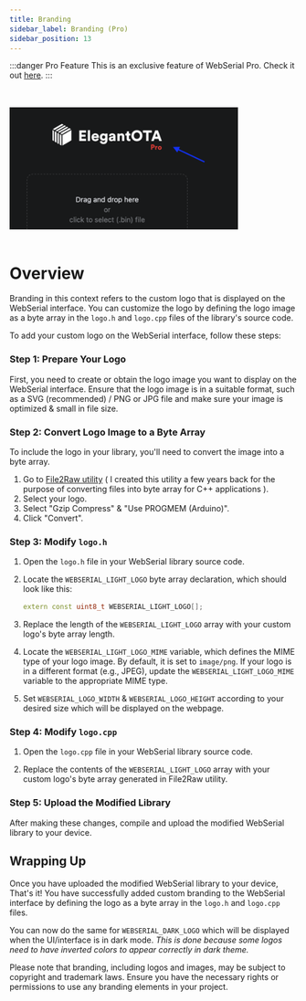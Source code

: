 ```yaml
---
title: Branding
sidebar_label: Branding (Pro)
sidebar_position: 13
---
```


:::danger Pro Feature
This is an exclusive feature of WebSerial Pro. Check it out [here](https://webserial.pro).
:::

<br/>
<br/>

<img src="/v3/img/branding.png" alt="Branding" width="400px" />

<br/>
<br/>

# Overview

Branding in this context refers to the custom logo that is displayed on the WebSerial interface. You can customize the logo by defining the logo image as a byte array in the `logo.h` and `logo.cpp` files of the library's source code.

To add your custom logo on the WebSerial interface, follow these steps:

### Step 1: Prepare Your Logo

First, you need to create or obtain the logo image you want to display on the WebSerial interface. Ensure that the logo image is in a suitable format, such as a SVG (recommended) / PNG or JPG file and make sure your image is optimized & small in file size.

### Step 2: Convert Logo Image to a Byte Array

To include the logo in your library, you'll need to convert the image into a byte array.

1. Go to [File2Raw utility](https://file2raw.labrat.one/) ( I created this utility a few years back for the purpose of converting files into byte array for C++ applications ).
2. Select your logo.
3. Select "Gzip Compress" & "Use PROGMEM (Arduino)".
4. Click "Convert".

### Step 3: Modify `logo.h`

1. Open the `logo.h` file in your WebSerial library source code.

2. Locate the `WEBSERIAL_LIGHT_LOGO` byte array declaration, which should look like this:

   ```cpp
   extern const uint8_t WEBSERIAL_LIGHT_LOGO[];
   ```

3. Replace the length of the `WEBSERIAL_LIGHT_LOGO` array with your custom logo's byte array length.

4. Locate the `WEBSERIAL_LIGHT_LOGO_MIME` variable, which defines the MIME type of your logo image. By default, it is set to `image/png`. If your logo is in a different format (e.g., JPEG), update the `WEBSERIAL_LIGHT_LOGO_MIME` variable to the appropriate MIME type.

5. Set `WEBSERIAL_LOGO_WIDTH` & `WEBSERIAL_LOGO_HEIGHT` according to your desired size which will be displayed on the webpage.

### Step 4: Modify `logo.cpp`

1. Open the `logo.cpp` file in your WebSerial library source code.

2. Replace the contents of the `WEBSERIAL_LIGHT_LOGO` array with your custom logo's byte array generated in File2Raw utility.

### Step 5: Upload the Modified Library

After making these changes, compile and upload the modified WebSerial library to your device.

## Wrapping Up

Once you have uploaded the modified WebSerial library to your device, That's it! You have successfully added custom branding to the WebSerial interface by defining the logo as a byte array in the `logo.h` and `logo.cpp` files.

You can now do the same for `WEBSERIAL_DARK_LOGO` which will be displayed when the UI/interface is in dark mode. *This is done because some logos need to have inverted colors to appear correctly in dark theme.*

Please note that branding, including logos and images, may be subject to copyright and trademark laws. Ensure you have the necessary rights or permissions to use any branding elements in your project.
